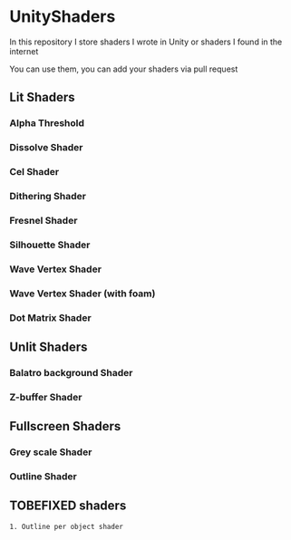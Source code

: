 # UnityShaders
In this repository I store shaders I wrote in Unity or shaders I found in the internet

You can use them, you can add your shaders via pull request


## Lit Shaders
### Alpha Threshold

### Dissolve Shader

### Cel Shader

### Dithering Shader

### Fresnel Shader

### Silhouette Shader

### Wave Vertex Shader

### Wave Vertex Shader (with foam)

### Dot Matrix Shader


## Unlit Shaders
### Balatro background Shader

### Z-buffer Shader


## Fullscreen Shaders 
### Grey scale Shader

### Outline Shader


## TOBEFIXED shaders
    1. Outline per object shader